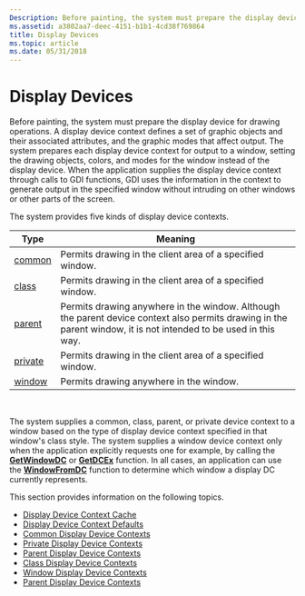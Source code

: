```yaml
---
Description: Before painting, the system must prepare the display device for drawing operations.
ms.assetid: a3802aa7-deec-4151-b1b1-4cd38f769864
title: Display Devices
ms.topic: article
ms.date: 05/31/2018
---
```


# Display Devices

Before painting, the system must prepare the display device for drawing operations. A display device context defines a set of graphic objects and their associated attributes, and the graphic modes that affect output. The system prepares each display device context for output to a window, setting the drawing objects, colors, and modes for the window instead of the display device. When the application supplies the display device context through calls to GDI functions, GDI uses the information in the context to generate output in the specified window without intruding on other windows or other parts of the screen.

The system provides five kinds of display device contexts.



| Type                                           | Meaning                                                                                                                                                          |
|------------------------------------------------|------------------------------------------------------------------------------------------------------------------------------------------------------------------|
| [common](common-display-device-contexts.md)   | Permits drawing in the client area of a specified window.                                                                                                        |
| [class](class-display-device-contexts.md)     | Permits drawing in the client area of a specified window.                                                                                                        |
| [parent](parent-display-device-contexts.md)   | Permits drawing anywhere in the window. Although the parent device context also permits drawing in the parent window, it is not intended to be used in this way. |
| [private](private-display-device-contexts.md) | Permits drawing in the client area of a specified window.                                                                                                        |
| [window](window-display-device-contexts.md)   | Permits drawing anywhere in the window.                                                                                                                          |



 

The system supplies a common, class, parent, or private device context to a window based on the type of display device context specified in that window's class style. The system supplies a window device context only when the application explicitly requests one for example, by calling the [**GetWindowDC**](/windows/desktop/api/Winuser/nf-winuser-getwindowdc) or [**GetDCEx**](/windows/desktop/api/Winuser/nf-winuser-getdcex) function. In all cases, an application can use the [**WindowFromDC**](/windows/desktop/api/Winuser/nf-winuser-windowfromdc) function to determine which window a display DC currently represents.

This section provides information on the following topics.

-   [Display Device Context Cache](display-device-context-cache.md)
-   [Display Device Context Defaults](display-device-context-defaults.md)
-   [Common Display Device Contexts](common-display-device-contexts.md)
-   [Private Display Device Contexts](private-display-device-contexts.md)
-   [Parent Display Device Contexts](parent-display-device-contexts.md)
-   [Class Display Device Contexts](class-display-device-contexts.md)
-   [Window Display Device Contexts](window-display-device-contexts.md)
-   [Parent Display Device Contexts](parent-display-device-contexts.md)

 

 



